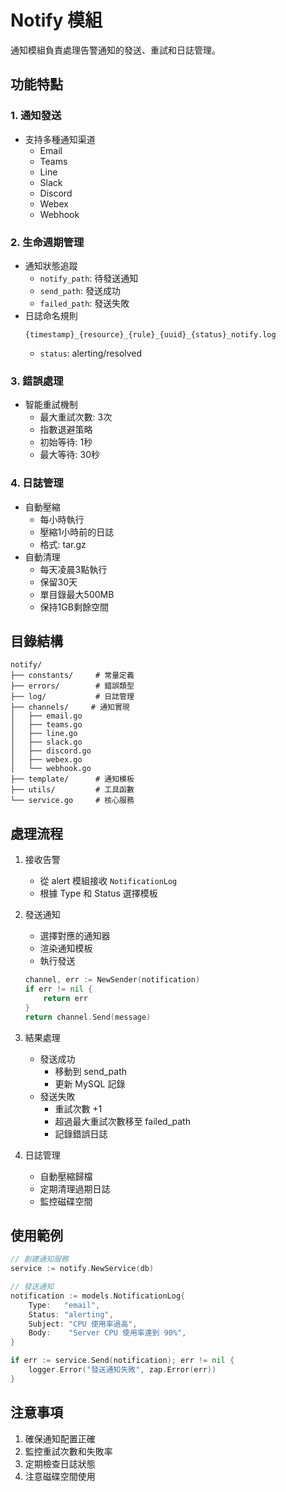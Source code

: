# Notify 模組

通知模組負責處理告警通知的發送、重試和日誌管理。

## 功能特點

### 1. 通知發送
- 支持多種通知渠道
  - Email
  - Teams
  - Line
  - Slack
  - Discord
  - Webex
  - Webhook

### 2. 生命週期管理
- 通知狀態追蹤
  - `notify_path`: 待發送通知
  - `send_path`: 發送成功
  - `failed_path`: 發送失敗
- 日誌命名規則
  ```
  {timestamp}_{resource}_{rule}_{uuid}_{status}_notify.log
  ```
  - `status`: alerting/resolved

### 3. 錯誤處理
- 智能重試機制
  - 最大重試次數: 3次
  - 指數退避策略
  - 初始等待: 1秒
  - 最大等待: 30秒

### 4. 日誌管理
- 自動壓縮
  - 每小時執行
  - 壓縮1小時前的日誌
  - 格式: tar.gz
- 自動清理
  - 每天凌晨3點執行
  - 保留30天
  - 單目錄最大500MB
  - 保持1GB剩餘空間

## 目錄結構
```
notify/
├── constants/     # 常量定義
├── errors/        # 錯誤類型
├── log/           # 日誌管理
├── channels/     # 通知實現
│   ├── email.go
│   ├── teams.go
│   ├── line.go
│   ├── slack.go
│   ├── discord.go
│   ├── webex.go
│   └── webhook.go
├── template/      # 通知模板
├── utils/         # 工具函數
└── service.go     # 核心服務
```

## 處理流程

1. 接收告警
   - 從 alert 模組接收 `NotificationLog`
   - 根據 Type 和 Status 選擇模板

2. 發送通知
   - 選擇對應的通知器
   - 渲染通知模板
   - 執行發送
   ```go
   channel, err := NewSender(notification)
   if err != nil {
       return err
   }
   return channel.Send(message)
   ```

3. 結果處理
   - 發送成功
     - 移動到 send_path
     - 更新 MySQL 記錄
   - 發送失敗
     - 重試次數 +1
     - 超過最大重試次數移至 failed_path
     - 記錄錯誤日誌

4. 日誌管理
   - 自動壓縮歸檔
   - 定期清理過期日誌
   - 監控磁碟空間

## 使用範例

```go
// 創建通知服務
service := notify.NewService(db)

// 發送通知
notification := models.NotificationLog{
    Type:   "email",
    Status: "alerting",
    Subject: "CPU 使用率過高",
    Body:    "Server CPU 使用率達到 90%",
}

if err := service.Send(notification); err != nil {
    logger.Error("發送通知失敗", zap.Error(err))
}
```

## 注意事項

1. 確保通知配置正確
2. 監控重試次數和失敗率
3. 定期檢查日誌狀態
4. 注意磁碟空間使用